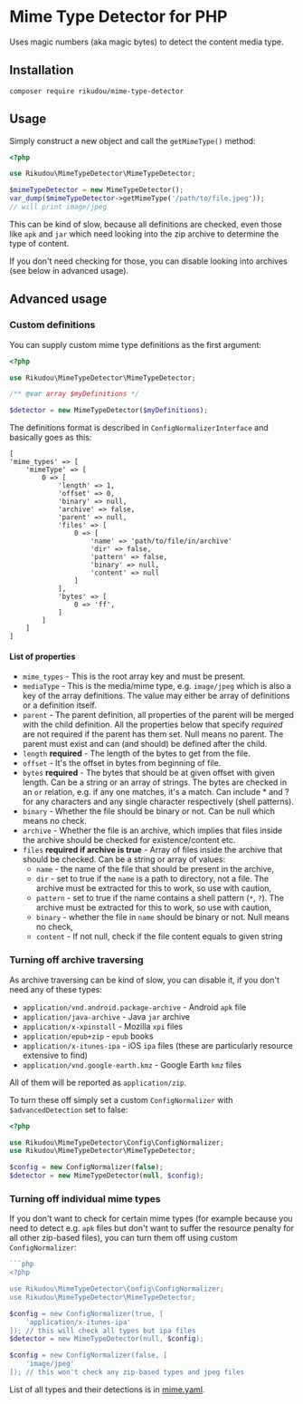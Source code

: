 # Mime Type Detector for PHP

Uses magic numbers (aka magic bytes) to detect the
content media type.

## Installation

`composer require rikudou/mime-type-detector`

## Usage

Simply construct a new object and call the
`getMimeType()` method:

```php
<?php

use Rikudou\MimeTypeDetector\MimeTypeDetector;

$mimeTypeDetector = new MimeTypeDetector();
var_dump($mimeTypeDetector->getMimeType('/path/to/file.jpeg'));
// will print image/jpeg
```

This can be kind of slow, because all definitions
are checked, even those like `apk` and `jar`
which need looking into the zip archive to determine
the type of content.

If you don't need checking for those, you can disable
looking into archives (see below in advanced usage).

## Advanced usage

### Custom definitions

You can supply custom mime type definitions as the
first argument:

```php
<?php

use Rikudou\MimeTypeDetector\MimeTypeDetector;

/** @var array $myDefinitions */

$detector = new MimeTypeDetector($myDefinitions);
```

The definitions format is described in 
`ConfigNormalizerInterface` and basically goes as this:

```
[
'mime_types' => [
    'mimeType' => [
        0 => [
            'length' => 1,
            'offset' => 0,
            'binary' => null,
            'archive' => false,
            'parent' => null,
            'files' => [
                0 => [
                    'name' => 'path/to/file/in/archive'
                    'dir' => false,
                    'pattern' => false,
                    'binary' => null,
                    'content' => null
                ]
            ],
            'bytes' => [
                0 => 'ff',
            ]
        ]
    ]
]
```

#### List of properties

- `mime_types` - This is the root array key and must
be present.
- `mediaType` - This is the media/mime type, e.g. 
`image/jpeg` which is also a key of the array definitions.
The value may either be array of definitions or a 
definition itself.
- `parent` - The parent definition, all properties of 
the parent will be merged with the child definition.
All the properties below that specify *required* are
not required if the parent has them set. Null means
no parent. The parent must exist and can (and should)
be defined after the child.
- `length` **required** - The length of the bytes to get
from the file.
- `offset` - It's the offset in bytes
from beginning of file.
- `bytes` **required** - The bytes that should be at
given offset with given length. Can be a string or an
array of strings. The bytes are checked in an `or`
relation, e.g. if any one matches, it's a match.
Can include * and ? for any characters and any single
character respectively (shell patterns).
- `binary` - Whether the file should be binary or not.
Can be null which means no check.
- `archive` - Whether the file is an archive, which
implies that files inside the archive should be checked
for existence/content etc.
- `files` **required if archive is true** - Array of
files inside the archive that should be checked. Can
be a string or array of values:
    - `name` - the name of the file that should
    be present in the archive,
    - `dir` - set to true if the `name` is a path to
    directory, not a file. The archive must be
    extracted for this to work, so use with caution,
    - `pattern` - set to true if the name contains
    a shell pattern (`*`, `?`). The archive must
    be extracted for this to work, so use with caution,
    - `binary` - whether the file in `name` should be
    binary or not. Null means no check,
    - `content` - If not null, check if the file
    content equals to given string

### Turning off archive traversing

As archive traversing can be kind of slow, you can
disable it, if you don't need any of these types:

- `application/vnd.android.package-archive` -
Android `apk` file
- `application/java-archive` - Java `jar` archive
- `application/x-xpinstall` - Mozilla `xpi` files
- `application/epub+zip` - `epub` books
- `application/x-itunes-ipa` - iOS `ipa` files
(these are particularly resource extensive to find)
- `application/vnd.google-earth.kmz` - Google Earth
`kmz` files

All of them will be reported as `application/zip`.

To turn these off simply set a custom `ConfigNormalizer`
with `$advancedDetection` set to false:

```php
<?php

use Rikudou\MimeTypeDetector\Config\ConfigNormalizer;
use Rikudou\MimeTypeDetector\MimeTypeDetector;

$config = new ConfigNormalizer(false);
$detector = new MimeTypeDetector(null, $config);

```

### Turning off individual mime types

If you don't want to check for certain mime types
(for example because you need to detect e.g. `apk`
files but don't want to suffer the resource penalty
for all other zip-based files), you can turn them off
using custom `ConfigNormalizer`:

```php
```php
<?php

use Rikudou\MimeTypeDetector\Config\ConfigNormalizer;
use Rikudou\MimeTypeDetector\MimeTypeDetector;

$config = new ConfigNormalizer(true, [
    'application/x-itunes-ipa'
]); // this will check all types but ipa files
$detector = new MimeTypeDetector(null, $config);

$config = new ConfigNormalizer(false, [
    'image/jpeg'
]); // this won't check any zip-based types and jpeg files
```

List of all types and their detections is in
[mime.yaml](config/mime.yaml).
